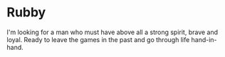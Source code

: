 # Rubby
I'm looking for a man who must have above all a strong spirit, brave and loyal. Ready to leave the games in the past and go through life hand-in-hand.
